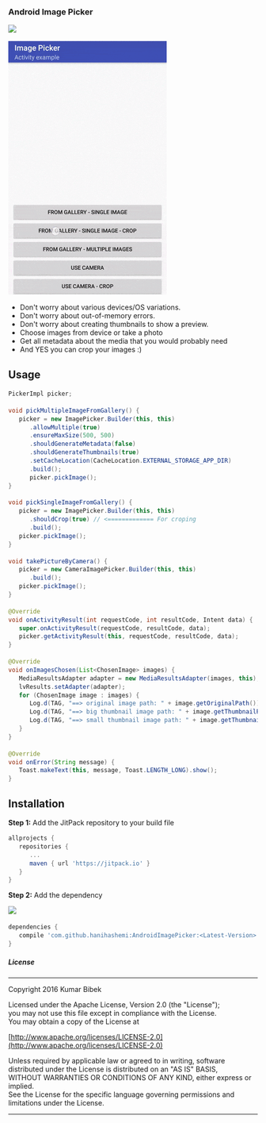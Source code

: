 ### Android Image Picker
[![](https://jitpack.io/v/hanihashemi/AndroidImagePicker.svg)](https://jitpack.io/#hanihashemi/AndroidImagePicker)

![Android Image Picker](/screenshot.gif)

- Don't worry about various devices/OS variations.
- Don't worry about out-of-memory errors.
- Don't worry about creating thumbnails to show a preview.
- Choose images from device or take a photo
- Get all metadata about the media that you would probably need
- And YES you can crop your images :)
## Usage
``` java
PickerImpl picker;

void pickMultipleImageFromGallery() {
   picker = new ImagePicker.Builder(this, this)
      .allowMultiple(true)
      .ensureMaxSize(500, 500)
      .shouldGenerateMetadata(false)
      .shouldGenerateThumbnails(true)
      .setCacheLocation(CacheLocation.EXTERNAL_STORAGE_APP_DIR)
      .build();
      picker.pickImage();
}

void pickSingleImageFromGallery() {
   picker = new ImagePicker.Builder(this, this)
      .shouldCrop(true) // <============= For croping
      .build();
   picker.pickImage();
}

void takePictureByCamera() {
   picker = new CameraImagePicker.Builder(this, this)
      .build();
   picker.pickImage();
}

@Override
void onActivityResult(int requestCode, int resultCode, Intent data) {
   super.onActivityResult(requestCode, resultCode, data);
   picker.getActivityResult(this, requestCode, resultCode, data);
}

@Override
void onImagesChosen(List<ChosenImage> images) {
   MediaResultsAdapter adapter = new MediaResultsAdapter(images, this);
   lvResults.setAdapter(adapter);
   for (ChosenImage image : images) {
      Log.d(TAG, "==> original image path: " + image.getOriginalPath());
      Log.d(TAG, "==> big thumbnail image path: " + image.getThumbnailPath());
      Log.d(TAG, "==> small thumbnail image path: " + image.getThumbnailSmallPath());
   }
}

@Override
void onError(String message) {
   Toast.makeText(this, message, Toast.LENGTH_LONG).show();
}
```

## Installation
<b>Step 1:</b> Add the JitPack repository to your build file
``` groovy
allprojects {
   repositories {
      ...
      maven { url 'https://jitpack.io' }
   }
}
```
	
<b>Step 2:</b> Add the dependency

[![](https://jitpack.io/v/hanihashemi/AndroidImagePicker.svg)](https://jitpack.io/#hanihashemi/AndroidImagePicker)

``` groovy
dependencies {
   compile 'com.github.hanihashemi:AndroidImagePicker:<Latest-Version>'
}
```

##### License
---

Copyright 2016 Kumar Bibek

Licensed under the Apache License, Version 2.0 (the "License");<br />
you may not use this file except in compliance with the License.<br />
You may obtain a copy of the License at
   
[http://www.apache.org/licenses/LICENSE-2.0](http://www.apache.org/licenses/LICENSE-2.0)
	
Unless required by applicable law or agreed to in writing, software<br />
distributed under the License is distributed on an "AS IS" BASIS,<br />
WITHOUT WARRANTIES OR CONDITIONS OF ANY KIND, either express or implied.<br />
See the License for the specific language governing permissions and<br />
limitations under the License.

---
